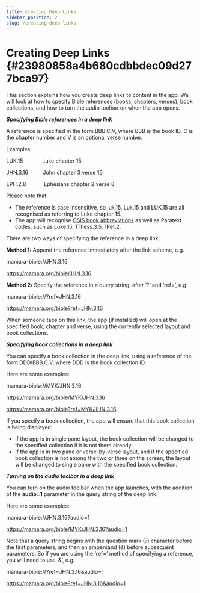```yaml
---
title: Creating Deep Links
sidebar_position: 2
slug: /creating-deep-links
---
```




# Creating Deep Links {#23980858a4b680cdbbdec09d277bca97}


This section explains how you create deep links to content in the app. We will look at how to specify Bible references (books, chapters, verses), book collections, and how to turn the audio toolbar on when the app opens.


_**Specifying Bible references in a deep link**_


A reference is specified in the form BBB.C.V, where BBB is the book ID, C is the chapter number and V is an optional verse number.


Examples:


LUK.15             Luke chapter 15


JHN.3.16          John chapter 3 verse 16


EPH.2.8            Ephesians chapter 2 verse 8


Please note that:

- The reference is case insensitive, so luk.15, Luk.15 and LUK.15 are all recognised as referring to Luke chapter 15.
- The app will recognise [OSIS book abbreviations](https://wiki.crosswire.org/OSIS_Book_Abbreviations) as well as Paratext codes, such as Luke.15, 1Thess.3.5, 1Pet.2.

There are two ways of specifying the reference in a deep link:


**Method 1:** Append the reference immediately after the link scheme, e.g.


mamara-bible://JHN.3.16


https://mamara.org/bible/JHN.3.16


**Method 2:** Specify the reference in a query string, after ‘?’ and ‘ref=’, e.g.


mamara-bible://?ref=JHN.3.16


https://mamara.org/bible?ref=JHN.3.16


When someone taps on this link, the app (if installed) will open at the specified book, chapter and verse, using the currently selected layout and book collections.


_**Specifying book collections in a deep link**_


You can specify a book collection in the deep link, using a reference of the form DDD/BBB.C.V, where DDD is the book collection ID.


Here are some examples:


mamara-bible://MYK/JHN.3.16


https://mamara.org/bible/MYK/JHN.3.16


https://mamara.org/bible?ref=MYK/JHN.3.16


If you specify a book collection, the app will ensure that this book collection is being displayed:

- If the app is in single pane layout, the book collection will be changed to the specified collection if it is not there already.
- If the app is in two pane or verse-by-verse layout, and if the specified book collection is not among the two or three on the screen, the layout will be changed to single pane with the specified book collection.

_**Turning on the audio toolbar in a deep link**_


You can turn on the audio toolbar when the app launches, with the addition of the **audio=1** parameter in the query string of the deep link.


Here are some examples:


mamara-bible://JHN.3.16?audio=1


https://mamara.org/bible/MYK/JHN.3.16?audio=1


Note that a query string begins with the question mark (?) character before the first parameters, and then an ampersand (&) before subsequent parameters. So if you are using the ‘ref=’ method of specifying a reference, you will need to use ‘&’, e.g.


mamara-bible://?ref=JHN.3.16&audio=1


https://mamara.org/bible?ref=JHN.3.16&audio=1

